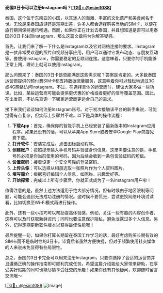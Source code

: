 **泰国3日卡可以注册Instagram吗？[[TG💪+ @esim1088](https://t.me/s/esim1088)]**

泰国，这个位于东南亚的小国，以其迷人的海滩、丰富的文化遗产和美食闻名于世。无论是来泰国旅游还是短期出差，许多人都会选择购买当地的SIM卡，以便在旅行期间保持通讯畅通。然而，如果你正在计划去泰国，并且想知道是否可以用泰国的3日卡注册Instagram，那么这篇文章将为你解答疑惑。

首先，让我们来了解一下什么是Instagram以及它对网络连接的要求。Instagram是一款非常受欢迎的照片和视频分享应用，用户可以通过它发布动态、与朋友互动等。要使用Instagram，你需要稳定的互联网连接。这意味着，只要你的手机能够正常上网，理论上就可以使用Instagram。

那么问题来了：泰国的3日卡是否能满足这些需求呢？答案是肯定的。大多数泰国运营商提供的预付费SIM卡都支持数据流量服务，这意味着你可以轻松地通过3G或4G网络访问Instagram。不过，在选择具体的运营商时，建议大家多做一些功课。比如，某些运营商可能会提供更优惠的价格或者更好的信号覆盖范围。因此，在出发前，不妨先查询一下哪家运营商更适合自己的需求。

接下来我们谈谈如何注册Instagram账号。对于初次接触该平台的新手来说，可能觉得有点复杂，但实际上步骤并不难。以下是具体的操作流程：

1. **下载App**：首先，确保你的智能手机上已经安装了最新版本的Instagram应用程序。如果还没有的话，可以从苹果App Store或者安卓Google Play商店免费下载。
2. **打开软件**：安装完成后，点击图标启动程序。
3. **创建账户**：按照提示输入手机号码并验证身份信息。这里需要注意的是，手机号码必须是你当前使用的号码，因为后续会收到一条包含验证码的短信。
4. **设置密码**：接着设定一个安全可靠的登录密码。
5. **上传头像**：可以选择从相册选取一张照片作为个人资料图片。
6. **填写简介**：根据喜好编辑个人信息，如昵称、兴趣爱好等。
7. **开始探索**：完成以上所有步骤后，你就正式成为了一名Instagram用户啦！

值得注意的是，虽然上述方法适用于绝大部分情况，但有时候由于地区限制等问题，可能会遇到无法成功注册的情况。这时候不要慌张，尝试更换网络环境试试看，比如切换至Wi-Fi模式再进行操作。

此外，还有一些小技巧可以帮助提高体验感。例如，关注一些有趣的内容创作者，这样可以及时获取新鲜资讯；同时也要注意保护隐私，避免泄露过多个人信息。另外，记得定期更新软件版本以获得最佳性能哦！

最后提醒一句，如果你打算长期留在泰国工作学习的话，最好考虑购买长期有效的SIM卡而不是临时性的3日卡。毕竟后者虽然方便快捷，但对于频繁使用社交媒体的人来说未免显得有些局限性。

总之，泰国的3日卡完全可以用来注册Instagram，只要你选择了合适的运营商并且遵循正确的操作指南即可顺利完成任务。希望这篇介绍能给大家带来帮助，在享受美好假期的同时也能尽情享受社交的乐趣！如果你还有其他疑问，欢迎随时留言交流哦～

[[TG💪+ @esim1088](https://t.me/s/esim1088) ![Image](https://i.postimg.cc/4NQfJmqS/Snipaste-2025-05-13-00-14-12.png)]